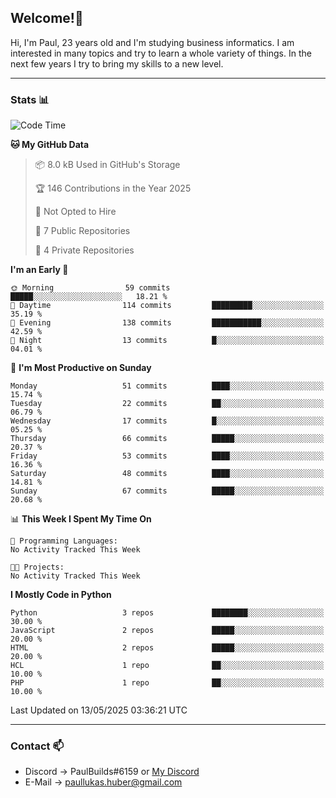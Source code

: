 ## Welcome!👋

Hi, I'm Paul, 23 years old and I'm studying business informatics. I am interested in many topics and try to learn a whole variety of things. In the next few years I try to bring my skills to a new level.

---
### Stats 📊

<!--START_SECTION:waka-->
![Code Time](http://img.shields.io/badge/Code%20Time-124%20hrs%2026%20mins-blue)

**🐱 My GitHub Data** 

> 📦 8.0 kB Used in GitHub's Storage 
 > 
> 🏆 146 Contributions in the Year 2025
 > 
> 🚫 Not Opted to Hire
 > 
> 📜 7 Public Repositories 
 > 
> 🔑 4 Private Repositories 
 > 
**I'm an Early 🐤** 

```text
🌞 Morning                59 commits          █████░░░░░░░░░░░░░░░░░░░░   18.21 % 
🌆 Daytime                114 commits         █████████░░░░░░░░░░░░░░░░   35.19 % 
🌃 Evening                138 commits         ███████████░░░░░░░░░░░░░░   42.59 % 
🌙 Night                  13 commits          █░░░░░░░░░░░░░░░░░░░░░░░░   04.01 % 
```
📅 **I'm Most Productive on Sunday** 

```text
Monday                   51 commits          ████░░░░░░░░░░░░░░░░░░░░░   15.74 % 
Tuesday                  22 commits          ██░░░░░░░░░░░░░░░░░░░░░░░   06.79 % 
Wednesday                17 commits          █░░░░░░░░░░░░░░░░░░░░░░░░   05.25 % 
Thursday                 66 commits          █████░░░░░░░░░░░░░░░░░░░░   20.37 % 
Friday                   53 commits          ████░░░░░░░░░░░░░░░░░░░░░   16.36 % 
Saturday                 48 commits          ████░░░░░░░░░░░░░░░░░░░░░   14.81 % 
Sunday                   67 commits          █████░░░░░░░░░░░░░░░░░░░░   20.68 % 
```


📊 **This Week I Spent My Time On** 

```text
💬 Programming Languages: 
No Activity Tracked This Week

🐱‍💻 Projects: 
No Activity Tracked This Week
```

**I Mostly Code in Python** 

```text
Python                   3 repos             ████████░░░░░░░░░░░░░░░░░   30.00 % 
JavaScript               2 repos             █████░░░░░░░░░░░░░░░░░░░░   20.00 % 
HTML                     2 repos             █████░░░░░░░░░░░░░░░░░░░░   20.00 % 
HCL                      1 repo              ██░░░░░░░░░░░░░░░░░░░░░░░   10.00 % 
PHP                      1 repo              ██░░░░░░░░░░░░░░░░░░░░░░░   10.00 % 
```




 Last Updated on 13/05/2025 03:36:21 UTC
<!--END_SECTION:waka-->

---
### Contact 📫

* Discord -> PaulBuilds#6159 or [My Discord](https://discord.gg/7kq6UnB)
* E-Mail -> paullukas.huber@gmail.com
